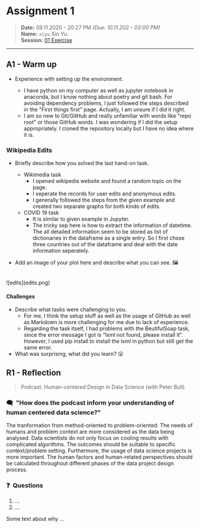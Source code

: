# Assignment 1
> **Date:** 09.11.2020 - 20:27 PM *(Due: 10.11.202 - 03:00 PM)*  
> **Name:** `xiyu` Xin Yu.  
> **Session:** [01 Exercise](01_exercise)   
----

## A1 - Warm up

* Experience with setting up the environment.

    * I have python on my computer as well as jupyter notebook in anaconda, but I know nothing about poetry and git bash. For avoiding dependency problems, I just followed the steps described in the "First things first" page. Actually, I am unsure if I did it right.
    * I am so new to Git/GitHub and really unfamiliar with words like "repo root" or those GitHub words. I was wondering if I did the setup appropriately. I cloned the repository locally but I have no idea where it is. 
    
### Wikipedia Edits

* Briefly describe how you solved the last hand-on task.

    * Wikimedia task
        * I opened wikipedia website and found a random topic on the page.
        * I seperate the records for user edits and anonymous edits.
        * I generally followed the steps from the given example and created two separate graphs for both kinds of edits.
    * COVID 19 task
        * It is similar to given example in Jupyter.
        * The tricky sep here is how to extract the information of datetime. The all detailed information seem to be stored as list of dictionaries in the dataframe as a single entry. So I first chose three countries out of the dataframe and deal with the date information seperately.

* Add an image of your plot here and describe what you can see. 🖼️ 
<br/>
   ![edits](edits.png)

#### Challenges
* Describe what tasks were challenging to you.
    * For me, I think the setup stuff as well as the usage of GitHub as well as Markdown is more challenging for me due to lack of experience.
    * Regarding the task itself, I had problems with the BeutifulSoap task, since the error message I got is "lxml not found, please install it". However, I used pip install to install the lxml in python but still get the same error.
* What was surprising, what did you learn? 😮 

## R1 - Reflection
> Podcast: Human-centered Design in Data Science (with Peter Bull)


### 🗨️&nbsp; "How does the podcast inform your understanding of human centered data science?"  

The tranformation from method-oriented to problem-oriented. The needs of humans and problem context are more considered as the data being analysed. Data scientists do not only focus on cooling results with complicated algorithms. The outcomes should be suitable to specific context/problem setting. Furthermore, the usage of data science projects is more important. The human factors and human-related perspectives should be calculated throughout different phases of the data project design process.

### ❓&nbsp; Questions 
1. ...
1. ...

Some text about why ...
